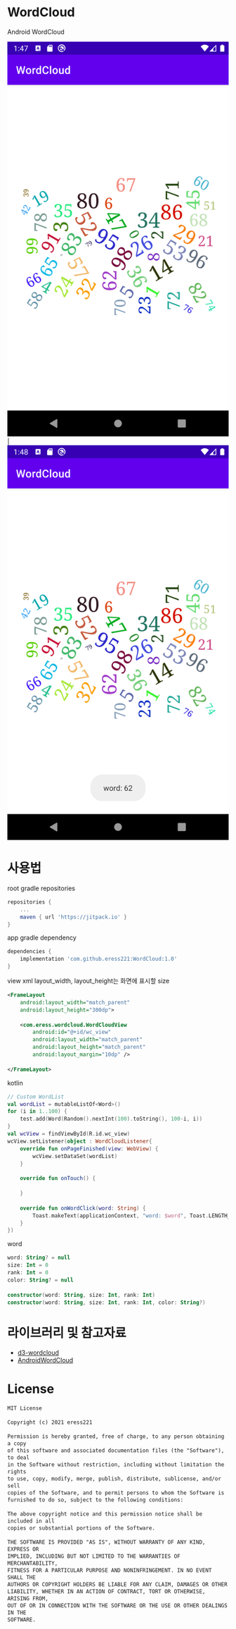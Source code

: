 # WordCloud
Android WordCloud


![sample_image_01](sample_image_01.png) | ![sample_image_02](sample_image_02.png)

#  사용법
root gradle repositories
```gradle
repositories {
    ...
    maven { url 'https://jitpack.io' }
}
```

app gradle dependency
```gradle
dependencies {
    implementation 'com.github.eress221:WordCloud:1.0'
}
```

view xml
layout_width, layout_height는 화면에 표시할 size
```xml
<FrameLayout
    android:layout_width="match_parent"
    android:layout_height="300dp">

    <com.eress.wordcloud.WordCloudView
        android:id="@+id/wc_view"
        android:layout_width="match_parent"
        android:layout_height="match_parent"
        android:layout_margin="10dp" />

</FrameLayout>
```

kotlin
```kotlin
// Custom WordList
val wordList = mutableListOf<Word>()
for (i in 1..100) {
    test.add(Word(Random().nextInt(100).toString(), 100-i, i))
}
val wcView = findViewById(R.id.wc_view)
wcView.setListener(object : WordCloudListener{
    override fun onPageFinished(view: WebView) {
        wcView.setDataSet(wordList)
    }

    override fun onTouch() {

    }

    override fun onWordClick(word: String) {
        Toast.makeText(applicationContext, "word: $word", Toast.LENGTH_SHORT).show()
    }
})
```

word
```kotlin
word: String? = null
size: Int = 0
rank: Int = 0
color: String? = null

constructor(word: String, size: Int, rank: Int)
constructor(word: String, size: Int, rank: Int, color: String?)
```


# 라이브러리 및 참고자료
- [d3-wordcloud](https://github.com/wvengen/d3-wordcloud)
- [AndroidWordCloud](https://github.com/alhazmy13/AndroidWordCloud)


# License
```
MIT License

Copyright (c) 2021 eress221

Permission is hereby granted, free of charge, to any person obtaining a copy
of this software and associated documentation files (the "Software"), to deal
in the Software without restriction, including without limitation the rights
to use, copy, modify, merge, publish, distribute, sublicense, and/or sell
copies of the Software, and to permit persons to whom the Software is
furnished to do so, subject to the following conditions:

The above copyright notice and this permission notice shall be included in all
copies or substantial portions of the Software.

THE SOFTWARE IS PROVIDED "AS IS", WITHOUT WARRANTY OF ANY KIND, EXPRESS OR
IMPLIED, INCLUDING BUT NOT LIMITED TO THE WARRANTIES OF MERCHANTABILITY,
FITNESS FOR A PARTICULAR PURPOSE AND NONINFRINGEMENT. IN NO EVENT SHALL THE
AUTHORS OR COPYRIGHT HOLDERS BE LIABLE FOR ANY CLAIM, DAMAGES OR OTHER
LIABILITY, WHETHER IN AN ACTION OF CONTRACT, TORT OR OTHERWISE, ARISING FROM,
OUT OF OR IN CONNECTION WITH THE SOFTWARE OR THE USE OR OTHER DEALINGS IN THE
SOFTWARE.
```
